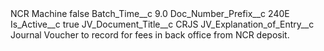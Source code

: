<?xml version="1.0" encoding="UTF-8"?>
<CustomMetadata xmlns="http://soap.sforce.com/2006/04/metadata" xmlns:xsi="http://www.w3.org/2001/XMLSchema-instance" xmlns:xsd="http://www.w3.org/2001/XMLSchema">
    <label>NCR Machine</label>
    <protected>false</protected>
    <values>
        <field>Batch_Time__c</field>
        <value xsi:type="xsd:double">9.0</value>
    </values>
    <values>
        <field>Doc_Number_Prefix__c</field>
        <value xsi:type="xsd:string">240E</value>
    </values>
    <values>
        <field>Is_Active__c</field>
        <value xsi:type="xsd:boolean">true</value>
    </values>
    <values>
        <field>JV_Document_Title__c</field>
        <value xsi:type="xsd:string">CRJS</value>
    </values>
    <values>
        <field>JV_Explanation_of_Entry__c</field>
        <value xsi:type="xsd:string">Journal Voucher to record for fees in back office from NCR deposit.</value>
    </values>
</CustomMetadata>
